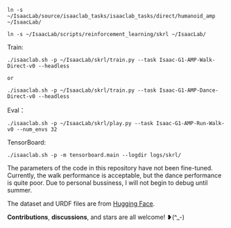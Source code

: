 ```
ln -s ~/IsaacLab/source/isaaclab_tasks/isaaclab_tasks/direct/humanoid_amp ~/IsaacLab/

ln -s ~/IsaacLab/scripts/reinforcement_learning/skrl ~/IsaacLab/
```
Train:
```
./isaaclab.sh -p ~/IsaacLab/skrl/train.py --task Isaac-G1-AMP-Walk-Direct-v0 --headless

or

./isaaclab.sh -p ~/IsaacLab/skrl/train.py --task Isaac-G1-AMP-Dance-Direct-v0 --headless
```
Eval：
```
./isaaclab.sh -p ~/IsaacLab/skrl/play.py --task Isaac-G1-AMP-Run-Walk-v0 --num_envs 32 
```
TensorBoard:
```
./isaaclab.sh -p -m tensorboard.main --logdir logs/skrl/
```
The parameters of the code in this repository have not been fine-tuned. Currently, the walk performance is acceptable, but the dance performance is quite poor. Due to personal bussiness, I will not begin to debug until summer.

The dataset and URDF files are from [Hugging Face](https://huggingface.co/datasets/unitreerobotics/LAFAN1_Retargeting_Dataset). 

**Contributions**, **discussions**, and stars are all welcome! ❥(^_-)
